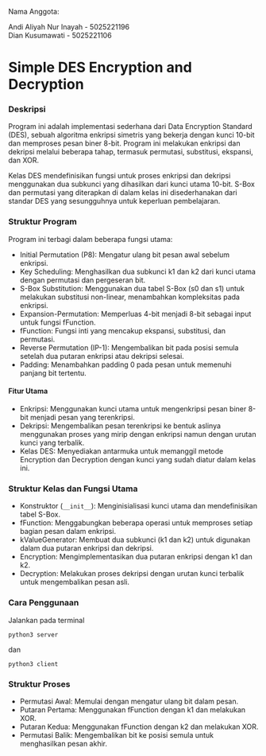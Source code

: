 Nama Anggota:

Andi Aliyah Nur Inayah - 5025221196 <br>
Dian Kusumawati - 5025221106 <br>

<h1> Simple DES Encryption and Decryption </h1>
<h3>Deskripsi</h3>
<p> Program ini adalah implementasi sederhana dari Data Encryption Standard (DES), sebuah algoritma enkripsi simetris yang bekerja dengan kunci 10-bit dan memproses pesan biner 8-bit. Program ini melakukan enkripsi dan dekripsi melalui beberapa tahap, termasuk permutasi, substitusi, ekspansi, dan XOR.

Kelas DES mendefinisikan fungsi untuk proses enkripsi dan dekripsi menggunakan dua subkunci yang dihasilkan dari kunci utama 10-bit. S-Box dan permutasi yang diterapkan di dalam kelas ini disederhanakan dari standar DES yang sesungguhnya untuk keperluan pembelajaran. </p>

<h3>Struktur Program</h3>
    Program ini terbagi dalam beberapa fungsi utama:

- Initial Permutation (P8): Mengatur ulang bit pesan awal sebelum enkripsi.
- Key Scheduling: Menghasilkan dua subkunci k1 dan k2 dari kunci utama dengan permutasi dan pergeseran bit.
- S-Box Substitution: Menggunakan dua tabel S-Box (s0 dan s1) untuk melakukan substitusi non-linear, menambahkan kompleksitas pada enkripsi.
- Expansion-Permutation: Memperluas 4-bit menjadi 8-bit sebagai input untuk fungsi fFunction.
- fFunction: Fungsi inti yang mencakup ekspansi, substitusi, dan permutasi.
- Reverse Permutation (IP-1): Mengembalikan bit pada posisi semula setelah dua putaran enkripsi atau dekripsi selesai.
- Padding: Menambahkan padding 0 pada pesan untuk memenuhi panjang bit tertentu.

<h4>Fitur Utama</h4>

- Enkripsi: Menggunakan kunci utama untuk mengenkripsi pesan biner 8-bit menjadi pesan yang terenkripsi.
- Dekripsi: Mengembalikan pesan terenkripsi ke bentuk aslinya menggunakan proses yang mirip dengan enkripsi namun dengan urutan kunci yang terbalik.
- Kelas DES: Menyediakan antarmuka untuk memanggil metode Encryption dan Decryption dengan kunci yang sudah diatur dalam kelas ini.

<h3>Struktur Kelas dan Fungsi Utama</h3>

- Konstruktor (`__init__`): Menginisialisasi kunci utama dan mendefinisikan tabel S-Box.
- fFunction: Menggabungkan beberapa operasi untuk memproses setiap bagian pesan dalam enkripsi.
- kValueGenerator: Membuat dua subkunci (k1 dan k2) untuk digunakan dalam dua putaran enkripsi dan dekripsi.
- Encryption: Mengimplementasikan dua putaran enkripsi dengan k1 dan k2.
- Decryption: Melakukan proses dekripsi dengan urutan kunci terbalik untuk mengembalikan pesan asli.

<h3>Cara Penggunaan</h3>
Jalankan pada terminal

```
python3 server
```

dan

```
python3 client
```

<h3>Struktur Proses</h3>

- Permutasi Awal: Memulai dengan mengatur ulang bit dalam pesan.
- Putaran Pertama: Menggunakan fFunction dengan k1 dan melakukan XOR.
- Putaran Kedua: Menggunakan fFunction dengan k2 dan melakukan XOR.
- Permutasi Balik: Mengembalikan bit ke posisi semula untuk menghasilkan pesan akhir.